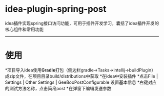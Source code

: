 # idea-plugin-spring-post
idea插件实现spring接口访问功能，可用于插件开发学习，囊括了idea插件开发的核心组件和常用功能
___
# 使用


*项目导入idea使用**Gradle**打包（侧边栏gradle->Tasks->intellij->buildPlugin）成zip文件，在项目目录build/distributions中获取
*在idea中安装插件
*点击File | Settings | Other Settings | GeeBooPostConfigurable 设置基本信息
*右键对应的测试方法名称，点击简帛post
*在弹窗下编辑发送参数

